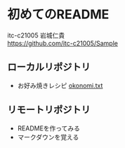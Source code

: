 # 初めてのREADME
itc-c21005 岩城仁貴  
https://github.com/itc-c21005/Sample  

## ローカルリポジトリ
* お好み焼きレシピ
	[okonomi.txt](okonomi.txt)

## リモートリポジトリ
* READMEを作ってみる
* マークダウンを覚える